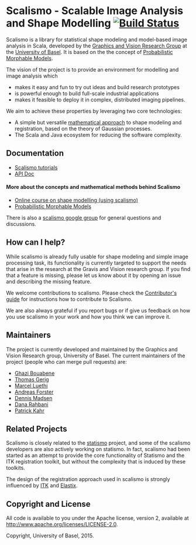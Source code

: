 # Scalismo - Scalable Image Analysis and Shape Modelling [![Build Status](https://travis-ci.org/unibas-gravis/scalismo.svg?branch=develop)](https://travis-ci.org/unibas-gravis/scalismo)

Scalismo is a library for statistical shape modeling and model-based image analysis in Scala, developed by the
[Graphics and Vision Research Group](http://gravis.cs.unibas.ch) at the [University of Basel](http://www.unibas.ch). It is based on the  the concept of [Probabilistic Morphable Models](https://gravis.dmi.unibas.ch/PMM/). 

The vision of the project is to provide an environment for modelling and image analysis which 

* makes it easy and fun to try out ideas and build research prototypes
* is powerful enough to build full-scale industrial applications
* makes it feasible to deploy it in complex, distributed imaging pipelines. 

We aim to achieve these properties by leveraging two core technologies:

* A simple but versatile [mathematical approach](http://ieeexplore.ieee.org/document/8010438/) to shape modeling and registration, based on the theory of Gaussian processes.
* The Scala and Java ecosystem for reducing the software complexity. 

## Documentation

* [Scalismo tutorials](https://unibas-gravis.github.io/scalismo-tutorial/)
* [API Doc](http://unibas-gravis.github.io/scalismo/latest/api/index.html)

#### More about the concepts and mathematical methods behind Scalismo
* [Online course on shape modelling (using scalismo)](http://shapemodelling.cs.unibas.ch) 
* [Probabilistic Morphable Models](https://gravis.dmi.unibas.ch/PMM/)



There is also a [scalismo google group](https://groups.google.com/forum/#!forum/scalismo) for general questions and discussions. 


## How can I help?
While scalismo is already fully usable for shape modeling and simple image processing task, its functionality is currently targeted
to support the needs that arise in the research at the Gravis and Vision research group. If you find that a feature is missing, please let us know about it by opening an issue and describing the missing feature. 

We welcome contributions to scalismo. Please check the [Contributor's guide](contributing.md) for instructions how to contribute to Scalismo. 

We are also always grateful if you report bugs or if give us feedback on how you use scalismo in your work and how you think we can improve it. 

## Maintainers
The project is currently developed and maintained by the Graphics and Vision Research group, University of Basel. 
The current maintainers of the project (people who can merge pull requests) are: 

* [Ghazi Bouabene](https://github.com/ghazi-bouabene)
* [Thomas Gerig](https://github.com/gerith)
* [Marcel Luethi](https://github.com/marcelluethi)
* [Andreas Forster](https://github.com/Andreas-Forster)
* [Dennis Madsen](https://github.com/madsendennis)
* [Dana Rahbani](https://github.com/DanaRahbani)
* [Patrick Kahr](https://github.com/kahrpatrick)

## Related Projects
Scalismo is closely related to the 
[statismo](http://www.github.com/statismo/statismo) project, 
and some of the scalismo developers are also actively working on statismo. 
In fact, scalismo had been started as an attempt to provide the core functionality of Statismo and the ITK registration toolkit, but without
the complexity that is induced by these toolkits. 

The design of the registration approach used in scalismo is strongly influenced by [ITK](http://www.itk.org) and [Elastix](http://elastix.isi.uu.nl).


## Copyright and License
All code is available to you under the Apache license, version 2, available at http://www.apache.org/licenses/LICENSE-2.0. 

Copyright, University of Basel, 2015.


